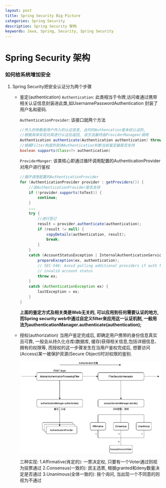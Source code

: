 ```yaml
---
layout: post
title: Spring Security Big Picture 
categories: Spring Security
description: Spring Security 架构
keywords: Java, Spring, Security, Spring Security 
---
```


Spring Security 架构
===================

### 如何给系统增加安全

1. Spring Security把安全认证分为两个步骤
    - 鉴定(authentication)
        `Authentication`: 此类相当于令牌,访问者通过携带相关认证信息封装进此类,如UsernamePasswordAuthentication
        封装了用户名和密码.

        `AuthenticationProvider`: 该接口就两个方法
    
        ```Java
        //传入的参数是用户传入的认证信息, 此时的Authencation是未经认证的,
        //根据具体实现对其进行认证后返回, 该方法最终由ProviderManageer调用
        Authentication authenticate(Authentication authentication) throws AuthenticationException
        //根据Filter构造的具体Authentication判断当前鉴定器是否支持
        boolean supports(Class<?> authentication)
        ```

        `ProviderManger`: 该类核心即通过循环调用配置的AuthenticationProvider对用户进行鉴权

        ```Java
        //循环调用配置的AuthenticationProvider
        for (AuthenticationProvider provider : getProviders()) {
            //该AuthenticationProvider是否支持
			if (!provider.supports(toTest)) {
				continue;
			}
			...
			try {
                //进行签订
				result = provider.authenticate(authentication);
				if (result != null) {
					copyDetails(authentication, result);
					break;
				}
			}
			catch (AccountStatusException | InternalAuthenticationServiceException ex) {
				prepareException(ex, authentication);
				// SEC-546: Avoid polling additional providers if auth failure is due to
				// invalid account status
				throw ex;
			}
			catch (AuthenticationException ex) {
				lastException = ex;
			}
		}
        ``` 

        **上面的鉴定方式及相关类是Web无关的, 可以应用到任何需要认证的地方, 而Spring security web中通过自定义filter来应用这一认证机制,
        一般用法为authenticationManager.authenticate(authentication);**

    - 授权(authorization)
        当用户鉴定完成后, 即确定用户携带的身份信息真实且可靠, 一般会从持久化仓库(数据库, 缓存)获得相关信息,包括详细信息、拥有的权限等, 而授权的这一步骤发生在当用户鉴权完成后, 想要访问(Access)某一被保护资源(Secure Object)时对权限的鉴别.

        ![load failed](/images/posts/spring/spring-security-big-picture.png)

        三种实现:
        1.Affirmative(肯定的): 一票决定权, 只要有一个Voter通过则视为投票通过
        2.Consensus(一致的): 民主选票, 根据granted和deny数量决定是否通过
        3.Unanimous(全体一致的): 挨个询问, 当出现一个不同意的则视为不通过